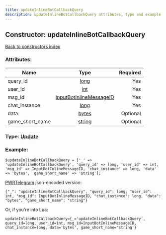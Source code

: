 ```yaml
---
title: updateInlineBotCallbackQuery
description: updateInlineBotCallbackQuery attributes, type and example
---
```

## Constructor: updateInlineBotCallbackQuery  
[Back to constructors index](index.md)



### Attributes:

| Name     |    Type       | Required |
|----------|:-------------:|---------:|
|query\_id|[long](../types/long.md) | Yes|
|user\_id|[int](../types/int.md) | Yes|
|msg\_id|[InputBotInlineMessageID](../types/InputBotInlineMessageID.md) | Yes|
|chat\_instance|[long](../types/long.md) | Yes|
|data|[bytes](../types/bytes.md) | Optional|
|game\_short\_name|[string](../types/string.md) | Optional|



### Type: [Update](../types/Update.md)


### Example:

```
$updateInlineBotCallbackQuery = ['_' => 'updateInlineBotCallbackQuery', 'query_id' => long, 'user_id' => int, 'msg_id' => InputBotInlineMessageID, 'chat_instance' => long, 'data' => 'bytes', 'game_short_name' => 'string'];
```  

[PWRTelegram](https://pwrtelegram.xyz) json-encoded version:

```
{"_": "updateInlineBotCallbackQuery", "query_id": long, "user_id": int, "msg_id": InputBotInlineMessageID, "chat_instance": long, "data": "bytes", "game_short_name": "string"}
```


Or, if you're into Lua:  


```
updateInlineBotCallbackQuery={_='updateInlineBotCallbackQuery', query_id=long, user_id=int, msg_id=InputBotInlineMessageID, chat_instance=long, data='bytes', game_short_name='string'}

```


